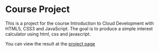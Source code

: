 # Course Project

This is a project for the course Introduction to Cloud Development with HTML5, CSS3 and JavaScript. The goal is to produce a simple interest calculator using html, css and javascript.

You can view the result at the [project page](https://kevin-oudai.github.io/vftvk-Simple-Interest-Calculator/)
